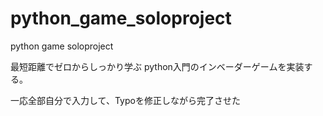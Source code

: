 # python_game_soloproject
python game soloproject

最短距離でゼロからしっかり学ぶ
python入門のインベーダーゲームを実装する。

一応全部自分で入力して、Typoを修正しながら完了させた




